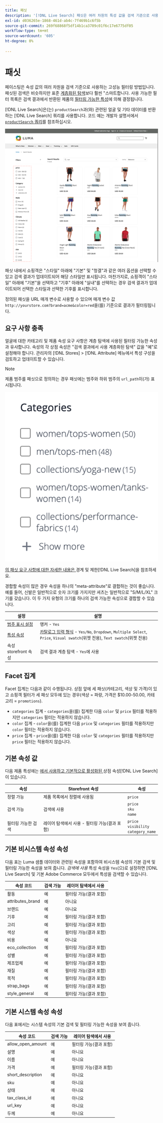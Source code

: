 ```yaml
---
title: 패싯
description: '[!DNL Live Search] 패싯은 여러 차원의 특성 값을 검색 기준으로 사용합니다.'
exl-id: d036265e-1868-461d-ab4c-7f469b1c6f5b
source-git-commit: 269f68868f5df14b1ca3709c01f6c17e6775df05
workflow-type: tm+mt
source-wordcount: '605'
ht-degree: 0%

---
```


# 패싯

페이스팅은 속성 값의 여러 차원을 검색 기준으로 사용하는 고성능 필터링 방법입니다. 패싯된 검색은 비슷하지만 표준 [계층화된 탐색](https://experienceleague.adobe.com/docs/commerce-admin/catalog/catalog/navigation/navigation-layered.html?lang=ko)보다 훨씬 &quot;스마트합니다. 사용 가능한 필터 목록은 검색 결과에서 반환된 제품의 [필터링 가능한 특성](https://experienceleague.adobe.com/docs/commerce-admin/catalog/catalog/navigation/navigation-layered.html?lang=ko#filterable-attributes)에 의해 결정됩니다.

[!DNL Live Search]은(는) `productSearch`과(와) 관련된 얼굴 및 기타 데이터를 반환하는 [!DNL Live Search] 쿼리를 사용합니다. 코드 예는 개발자 설명서에서 [`productSearch` 쿼리](https://developer.adobe.com/commerce/webapi/graphql/schema/live-search/queries/product-search/)를 참조하십시오.

![필터링된 검색 결과](assets/storefront-search-results-run.png)

패싯 내에서 쇼핑객은 &quot;스타일&quot; 아래에 &quot;기본&quot; 및 &quot;청결&quot;과 같은 여러 옵션을 선택할 수 있고 검색 결과가 업데이트되어 해당 스타일만 표시됩니다. 마찬가지로, 쇼핑객이 &quot;스타일&quot; 아래에 &quot;기본&quot;을 선택하고 &quot;기후&quot; 아래에 &quot;실내&quot;를 선택하는 경우 검색 결과가 업데이트되어 선택한 스타일과 선택한 기후를 표시합니다.

정의된 패싯을 URL 매개 변수로 사용할 수 있으며 매개 변수 값 `http://yourstore.com?brand=acme&color=red`을(를) 기준으로 결과가 필터링됩니다.

## 요구 사항 충족

얼굴에 대한 카테고리 및 제품 속성 요구 사항은 계층 탐색에 사용된 필터링 가능한 속성과 유사합니다. 속성의 각 상점 속성은 &quot;검색 결과에서 사용 계층화된 탐색&quot; 값을 &quot;예&quot;로 설정해야 합니다. 관리자의 [!DNL Stores] > [!DNL Attribute] 메뉴에서 특성 구성을 검토하고 업데이트할 수 있습니다.

>[!NOTE]
>
>제품 범주를 패싯으로 정의하는 경우 패싯에는 범주와 하위 범주의 `url_path`이(가) 표시됩니다.
>
>![범주 패싯](assets/facet-category.png)

[의 패싯 요구 사항에 대한 자세한 내용은 &#x200B;](./boundaries-limits.md#facets)경계 및 제한[!DNL Live Search]을 참조하세요.

경합할 속성이 많은 경우 속성을 하나의 &quot;meta-attribute&quot;로 결합하는 것이 좋습니다. 예를 들어, 신발은 일반적으로 숫자 크기를 가지지만 셔츠는 일반적으로 &quot;S/M/L/XL&quot; 크기를 갖습니다. 이 두 가지 유형의 크기를 하나의 검색 가능한 속성으로 결합할 수 있습니다.

| 설정 | 설명 |
|--- |--- |
| [범주 표시 설정](https://experienceleague.adobe.com/docs/commerce-admin/catalog/categories/create/categories-display-settings.html?lang=ko) | 앵커 - `Yes` |
| [특성 속성](https://experienceleague.adobe.com/docs/commerce-admin/catalog/product-attributes/create/attribute-product-create.html?lang=ko) | [카탈로그 입력 형식](https://experienceleague.adobe.com/docs/commerce-admin/catalog/product-attributes/attributes-input-types.html?lang=ko) - `Yes/No`, `Dropdown`, `Multiple Select`, `Price`, `Visual swatch`(위젯 전용), `Text swatch`(위젯 전용) |
| 속성 storefront 속성 | 검색 결과 계층 탐색 - `Yes`에 사용 |

## Facet 집계

Facet 집계는 다음과 같이 수행됩니다. 상점 앞에 세 패싯(카테고리, 색상 및 가격)이 있고 쇼핑객 필터가 세 패싯 모두에 있는 경우(색상 = 파랑, 가격은 $10.00-50.00, 카테고리 = `promotions`).

* `categories` 집계 - `categories`을(를) 집계한 다음 `color` 및 `price` 필터를 적용하지만 `categories` 필터는 적용하지 않습니다.
* `color` 집계 - `color`을(를) 집계한 다음 `price` 및 `categories` 필터를 적용하지만 `color` 필터는 적용하지 않습니다.
* `price` 집계 - `price`을(를) 집계한 다음 `color` 및 `categories` 필터를 적용하지만 `price` 필터는 적용하지 않습니다.

## 기본 속성 값

다음 제품 특성에는 [에서 사용하고 기본적으로 활성화된 &#x200B;](https://experienceleague.adobe.com/docs/commerce-admin/catalog/product-attributes/product-attributes.html?lang=ko)상점 속성[!DNL Live Search]이 있습니다.

| 속성 | Storefront 속성 | 속성 |
|---|---|---|
| 정렬 가능 | 제품 목록에서 정렬에 사용됨 | `price` |
| 검색 가능 | 검색에 사용 | `price` <br />`sku`<br />`name` |
| 필터링 가능한 검색 | 레이어 탐색에서 사용 - 필터링 가능(결과 포함) | `price`<br />`visibility`<br />`category_name` |

## 기본 비시스템 속성 속성

다음 표는 Luma 샘플 데이터와 관련된 속성을 포함하여 비시스템 속성의 기본 검색 및 필터링 가능한 속성을 보여 줍니다. *검색에 사용* 특성 속성을 `Yes`(으)로 설정하면 [!DNL Live Search] 및 기본 Adobe Commerce 모두에서 특성을 검색할 수 있습니다.

| 속성 코드 | 검색 가능 | 레이어 탐색에서 사용 |
|--- |--- |--- |
| 활동 | 예 | 필터링 가능(결과 포함) |
| attributes_brand | 예 | 아니요 |
| 브랜드 | 예 | 아니요 |
| 기후 | 예 | 필터링 가능(결과 포함) |
| 고리 | 예 | 필터링 가능(결과 포함) |
| 색상 | 예 | 필터링 가능(결과 포함) |
| 비용 | 예 | 아니요 |
| eco_collection | 예 | 필터링 가능(결과 포함) |
| 성별 | 예 | 필터링 가능(결과 포함) |
| 제조업체 | 예 | 필터링 가능(결과 포함) |
| 재질 | 예 | 필터링 가능(결과 포함) |
| 목적 | 예 | 필터링 가능(결과 포함) |
| strap_bags | 예 | 필터링 가능(결과 포함) |
| style_general | 예 | 필터링 가능(결과 포함) |

## 기본 시스템 속성 속성

다음 표에서는 시스템 속성의 기본 검색 및 필터링 가능한 속성을 보여 줍니다.

| 속성 코드 | 검색 가능 | 레이어 탐색에서 사용 |
|--- |--- |--- |
| allow_open_amount | 예 | 필터링 가능(결과 포함) |
| 설명 | 예 | 아니요 |
| 이름 | 예 | 아니요 |
| 가격 | 예 | 필터링 가능(결과 포함) |
| short_description | 예 | 아니요 |
| sku | 예 | 아니요 |
| 상태 | 예 | 아니요 |
| tax_class_id | 예 | 아니요 |
| url_key | 예 | 아니요 |
| 두께 | 예 | 아니요 |
